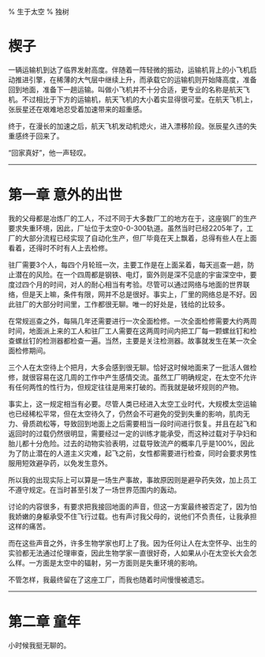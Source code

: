 % 生于太空
% 独树

# 楔子

一辆运输机到达了临界发射高度。伴随着一阵轻微的振动，运输机背上的小飞机启动推进引擎，在稀薄的大气层中继续上升，而承载它的运输机则开始降高度，准备回到地面，准备下一趟运输。叫做小飞机并不十分合适，更专业的名称是航天飞机。不过相比于下方的运输机，航天飞机的大小着实显得很可爱。在航天飞机上，张辰星还在艰难地忍受着加速带来的超重感。

终于，在漫长的加速之后，航天飞机发动机熄火，进入漂移阶段。张辰星久违的失重感终于回来了。

“回家真好”，他一声轻叹。

-------------------

# 第一章 意外的出世

我的父母都是冶炼厂的工人，不过不同于大多数厂工的地方在于，这座钢厂的生产要求失重环境，因此，厂址位于太空0-0-300轨道。虽然当时已经2205年了，工厂的大部分流程已经实现了自动化生产，但厂毕竟在天上飘着，总得有些人在上面看着，还得时不时有人上去检修。

驻厂需要3个人，每四个月轮班一次，主要工作是在上面呆着，每天巡查一趟，防止潜在的风险。在一个四周都是钢铁、电灯，窗外则是深不见底的宇宙深空中，要度过四个月的时间，对人的耐心相当有考验。尽管可以通过网络与地面的世界联络，但是天上嘛，条件有限，网并不总是很好。事实上，厂里的网络总是不好。因此驻厂的大部分时间里，工作都很无聊。唯一的好处是，钱给的比较多。

在常规巡查之外，每隔几年还需要进行一次全面检修。一次全面检修需要大约两周时间，地面派上来的工人和驻厂工人需要在这两周时间内把工厂每一颗螺丝钉和检查螺丝钉的检测器都检查一遍。当然，主要是关注检测器。故事就发生在某一次全面检修期间。

三个人在太空待上个把月，大多会感到很无聊。恰好这时候地面来了一批活人做检修，就很容易在这几周的工作中产生感情交流。虽然工厂明确规定，在太空不允许有任何两性的性行为，但规定往往是用来打破的。而我就是破坏规则的产物。

事实上，这一规定相当有必要。尽管人类已经进入太空工业时代，大规模太空运输也已经稀松平常，但在太空待久了，仍然会不可避免的受到失重的影响，肌肉无力、骨质疏松等，导致回到地面上之后需要相当一段时间进行恢复。并且在起飞和返回时的过载仍然很明显，需要经过一定的训练才能承受，而这种过载对于孕妇和胎儿都十分危险。过去的动物实验表明，过载导致流产的概率几乎是100%，因此为了防止潜在的人道主义灾难，起飞之前，女性都需要进行检查，同时会要求男性服用短效避孕药，以免发生意外。

所以我的出现实际上可以算是一场生产事故，事故原因则是避孕药失效，加上员工不遵守规定。在当时甚至引发了一场世界范围内的轰动。

讨论的内容很多，有要求把我接回地面的声音，但这一方案最终被否定了，因为怕我娇嫩的身躯承受不住飞行过载。也有声讨我父母的，说他们不负责任，让我承担这样的痛苦。

而在这些声音之外，许多生物学家也盯上了我。因为任何让人在太空怀孕、出生的实验都无法通过伦理审查，因此生物学家一直很好奇，人如果从小在太空长大会怎么样。一方面是太空中的辐射，另一方面则是失重环境的影响。

不管怎样，我最终留在了这座工厂，而我也随着时间慢慢被遗忘。

-------------------

# 第二章 童年

小时候我挺无聊的。
